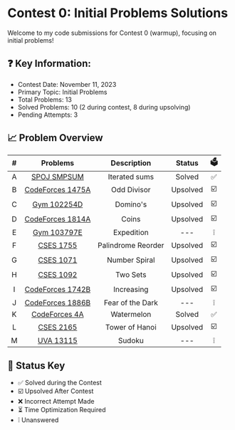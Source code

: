 # Contest 0: Initial Problems Solutions
Welcome to my code submissions for Contest 0 (warmup), focusing on initial problems!

## ❓ Key Information:

 * Contest Date: November 11, 2023
 * Primary Topic: Initial Problems
 * Total Problems: 13
 * Solved Problems: 10 (2 during contest, 8 during upsolving)
 * Pending Attempts: 3 


## 📈 Problem Overview
| # | Problems                                                             |       Description       | Status | 🗳️ |
|:-:|:--------------------------------------------------------------------:|:-----------------------:|:------:|:---:|
| A |[SPOJ SMPSUM](https://vjudge.net/problem/SPOJ-SMPSUM/origin)          |      Iterated sums      | Solved | ✅ |
| B |[CodeForces 1475A](https://vjudge.net/problem/CodeForces-1475A/origin)|       Odd Divisor       |Upsolved| ☑️ |
| C |[Gym 102254D](https://vjudge.net/problem/Gym-102254D/origin)          |         Domino's        |Upsolved| ☑️ |
| D |[CodeForces 1814A](https://vjudge.net/problem/CodeForces-1814A/origin)|          Coins          |Upsolved| ☑️ |
| E |[Gym 103797E](https://vjudge.net/problem/Gym-103797E/origin)          |        Expedition       |  ---   | ❕ |
| F |[CSES 1755](https://vjudge.net/problem/CSES-1755/origin)              |    Palindrome Reorder   |Upsolved| ☑️ |
| G |[CSES 1071](https://vjudge.net/problem/CSES-1071/origin)              |      Number Spiral      |Upsolved| ☑️ |
| H |[CSES 1092](https://vjudge.net/problem/CSES-1092/origin)              |        Two Sets         |Upsolved| ☑️ |
| I |[CodeForces 1742B](https://vjudge.net/problem/CodeForces-1742B/origin)|        Increasing       |Upsolved| ☑️ |
| J |[CodeForces 1886B](https://vjudge.net/problem/CodeForces-1886B/origin)|     Fear of the Dark    |  ---   | ❕ |
| K |[CodeForces 4A](https://vjudge.net/problem/CodeForces-4A/origin)      |        Watermelon       | Solved | ✅ |
| L |[CSES 2165](https://vjudge.net/problem/CSES-2165/origin)              |      Tower of Hanoi     |Upsolved| ☑️ |
| M |[UVA 13115](https://vjudge.net/problem/UVA-13115/origin)              |          Sudoku         |  ---   | ❕ |

## 🔑 Status Key
* ✅ Solved during the Contest
* ☑️ Upsolved After Contest 
* ❌ Incorrect Attempt Made
* ⏳ Time Optimization Required
* ❕ Unanswered